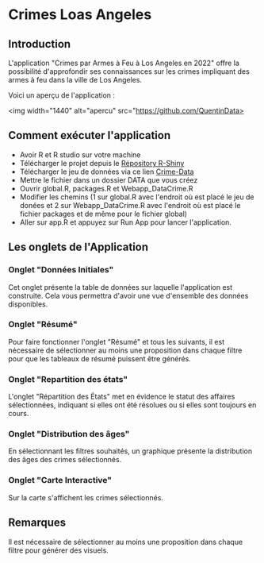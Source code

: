 # Crimes Loas Angeles

## Introduction
L'application "Crimes par Armes à Feu à Los Angeles en 2022" offre la possibilité d'approfondir ses connaissances sur les crimes impliquant des armes à feu dans la ville de Los Angeles.

Voici un aperçu de l'application : 

<img width="1440" alt="apercu" src="https://github.com/QuentinData>


## Comment exécuter l'application
- Avoir R et R studio sur votre machine
- Télécharger le projet depuis le [Répository R-Shiny](https://github.com/QuentinData/Crimes_Los_Angeles)
- Télécharger le jeu de données via ce lien [Crime-Data](https://data.lacity.org/Public-Safety/Crime-Data-from-2020-to-Present/2nrs-mtv8/about_data)
- Mettre le fichier dans un dossier DATA que vous créez
- Ouvrir global.R, packages.R et Webapp_DataCrime.R
- Modifier les chemins (1 sur global.R avec l'endroit où est placé le jeu de donées et 2 sur Webapp_DataCrime.R avec l'endroit où est placé le fichier packages et de même pour le fichier global)
- Aller sur app.R et appuyez sur Run App pour lancer l'application. 
  

## Les onglets de l'Application

### Onglet "Données Initiales"
Cet onglet présente la table de données sur laquelle l'application est construite. Cela vous permettra d'avoir une vue d'ensemble des données disponibles.

### Onglet "Résumé"
Pour faire fonctionner l'onglet "Résumé" et tous les suivants, il est nécessaire de sélectionner au moins une proposition dans chaque filtre pour que les tableaux de résumé puissent être générés.

### Onglet "Repartition des états"
L'onglet "Répartition des États" met en évidence le statut des affaires sélectionnées, indiquant si elles ont été résolues ou si elles sont toujours en cours.

### Onglet "Distribution des âges"
En sélectionnant les filtres souhaités, un graphique présente la distribution des âges des crimes sélectionnés.

### Onglet "Carte Interactive"
Sur la carte s'affichent les crimes sélectionnés.


## Remarques 
Il est nécessaire de sélectionner au moins une proposition dans chaque filtre pour générer des visuels.
